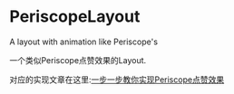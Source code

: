 # PeriscopeLayout
A layout with animation like Periscope's

一个类似Periscope点赞效果的Layout.

对应的实现文章在这里:[一步一步教你实现Periscope点赞效果
](http://www.jianshu.com/p/03fdcfd3ae9c)